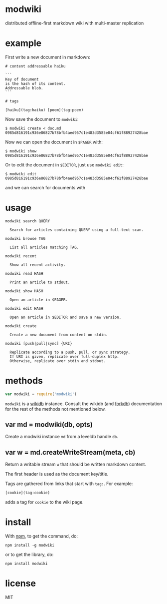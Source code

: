 # modwiki

distributed offline-first markdown wiki with multi-master replication

# example

First write a new document in markdown:

    # content addressable haiku

    ```
    Key of document
    is the hash of its content.
    Addressable blob.
    ```
    
    # tags
    
    [haiku](tag:haiku) [poem](tag:poem)

Now save the document to `modwiki`:

```
$ modwiki create < doc.md
0985d816191c936e86827b78bfb4aed957c1e483d3585e04cf61f88927428bae
```

Now we can open the document in `$PAGER` with:

```
$ modwiki show 0985d816191c936e86827b78bfb4aed957c1e483d3585e04cf61f88927428bae
```

Or to edit the document in `$EDITOR`, just use `modwiki edit`:

```
$ modwiki edit 0985d816191c936e86827b78bfb4aed957c1e483d3585e04cf61f88927428bae
```

and we can search for documents with

# usage

```
modwiki search QUERY

  Search for articles containing QUERY using a full-text scan.

modwiki browse TAG

  List all articles matching TAG.

modwiki recent

  Show all recent activity.

modwiki read HASH

  Print an article to stdout.

modwiki show HASH

  Open an article in $PAGER.

modwiki edit HASH

  Open an article in $EDITOR and save a new version.

modwiki create

  Create a new document from content on stdin.

modwiki [push|pull|sync] {URI}

  Replicate according to a push, pull, or sync strategy.
  If URI is given, replicate over full-duplex http.
  Otherwise, replicate over stdin and stdout.

```

# methods

``` js
var modwiki = require('modwiki')
```

`modwiki` is a [wikidb](https://npmjs.org/package/wikidb) instance. Consult the
wikidb (and [forkdb](https://npmjs.org/package/forkdb)) documentation for the
rest of the methods not mentioned below.

## var md = modwiki(db, opts)

Create a modwiki instance `md` from a leveldb handle `db`.

## var w = md.createWriteStream(meta, cb)

Return a writable stream `w` that should be written markdown content.

The first header is used as the document key/title.

Tags are gathered from links that start with `tag:`. For example:

```
[cookie](tag:cookie)
```

adds a tag for `cookie` to the wiki page.

# install

With [npm](https://npmjs.org), to get the command, do:

```
npm install -g modwiki
```

or to get the library, do:

```
npm install modwiki
```

# license

MIT
